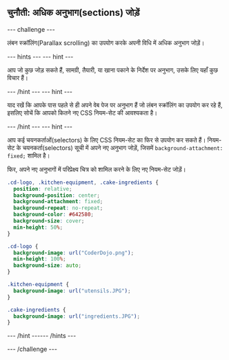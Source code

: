## चुनौती: अधिक अनुभाग(sections) जोड़ें

--- challenge ---

लंबन स्क्रॉलिंग(Parallax scrolling) का उपयोग करके अपनी विधि में अधिक अनुभाग जोड़ें।

--- hints ---
 --- hint ---

आप जो कुछ जोड़ सकते हैं, सामग्री, तैयारी, या खाना पकाने के निर्देश पर अनुभाग, उसके लिए यहाँ कुछ विचार हैं।

--- /hint --- --- hint ---

याद रखें कि आपके पास पहले से ही अपने वेब पेज पर अनुभाग हैं जो लंबन स्क्रॉलिंग का उपयोग कर रहे हैं, इसलिए सोचें कि आपको कितने नए CSS नियम-सेट की आवश्यकता है।

--- /hint --- --- hint ---

आप कई चयनकर्ताओं(selectors) के लिए CSS नियम-सेट का फिर से उपयोग कर सकते हैं। नियम-सेट के चयनकर्ता(selectors) सूची में अपने नए अनुभाग जोड़ें, जिसमें `background-attachment: fixed;` शामिल है।

फिर, अपने नए अनुभागों में परिप्रेक्ष्य चित्र को शामिल करने के लिए नए नियम-सेट जोड़ें।

```css
.cd-logo, .kitchen-equipment, .cake-ingredients {
  position: relative;
  background-position: center;
  background-attachment: fixed;
  background-repeat: no-repeat;
  background-color: #642580;
  background-size: cover;
  min-height: 50%;
}

.cd-logo {
  background-image: url("CoderDojo.png");
  min-height: 100%;
  background-size: auto;
}

.kitchen-equipment {
  background-image: url("utensils.JPG");
}

.cake-ingredients {
  background-image: url("ingredients.JPG");
}
```

--- /hint ------ /hints ---

--- /challenge ---
